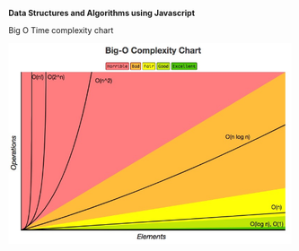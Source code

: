 <b>Data Structures and Algorithms using Javascript</b>

Big O Time complexity chart

![Big O Time Complexity](big-o-complexity.jpg)
